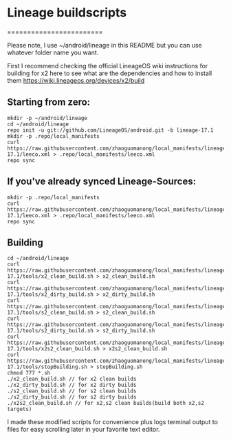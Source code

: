 # Lineage buildscripts
========================

Please note, I use ~/android/lineage in this README but you can use whatever folder name you want.

First I recommend checking the official LineageOS wiki instructions for building for x2 here to see what are the dependencies and how to install them
https://wiki.lineageos.org/devices/x2/build


Starting from zero:
---------
    mkdir -p ~/android/lineage
    cd ~/android/lineage
    repo init -u git://github.com/LineageOS/android.git -b lineage-17.1
    mkdir -p .repo/local_manifests
    curl https://raw.githubusercontent.com/zhaoguomanong/local_manifests/lineage-17.1/leeco.xml > .repo/local_manifests/leeco.xml
    repo sync

If you've already synced Lineage-Sources:
----------
    mkdir -p .repo/local_manifests
    curl https://raw.githubusercontent.com/zhaoguomanong/local_manifests/lineage-17.1/leeco.xml > .repo/local_manifests/leeco.xml
    repo sync

Building
----------
    cd ~/android/lineage
    curl https://raw.githubusercontent.com/zhaoguomanong/local_manifests/lineage-17.1/tools/x2_clean_build.sh > x2_clean_build.sh
    curl https://raw.githubusercontent.com/zhaoguomanong/local_manifests/lineage-17.1/tools/x2_dirty_build.sh > x2_dirty_build.sh
    curl https://raw.githubusercontent.com/zhaoguomanong/local_manifests/lineage-17.1/tools/s2_clean_build.sh > s2_clean_build.sh
    curl https://raw.githubusercontent.com/zhaoguomanong/local_manifests/lineage-17.1/tools/s2_dirty_build.sh > s2_dirty_build.sh
    curl https://raw.githubusercontent.com/zhaoguomanong/local_manifests/lineage-17.1/tools/x2s2_clean_build.sh > x2s2_clean_build.sh
    curl https://raw.githubusercontent.com/zhaoguomanong/local_manifests/lineage-17.1/tools/stopBuilding.sh > stopBuilding.sh
    chmod 777 *.sh
    ./x2_clean_build.sh // for x2 clean builds
    ./x2_dirty_build.sh // for x2 dirty builds
    ./s2_clean_build.sh // for s2 clean builds
    ./s2_dirty_build.sh // for s2 dirty builds
    ./x2s2_clean_build.sh // for x2,s2 clean builds(build both x2,s2 targets)

I made these modified scripts for convenience plus logs terminal output to files for easy scrolling later in your favorite text editor.
